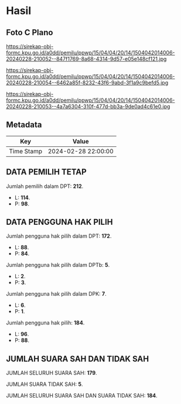 # Hasil

## Foto C Plano

https://sirekap-obj-formc.kpu.go.id/a0dd/pemilu/ppwp/15/04/04/20/14/1504042014006-20240228-210052--847f1769-8a68-4314-9d57-e05e148cf121.jpg

https://sirekap-obj-formc.kpu.go.id/a0dd/pemilu/ppwp/15/04/04/20/14/1504042014006-20240228-210054--6462a85f-8232-43f6-9abd-3f1a9c9befd5.jpg

https://sirekap-obj-formc.kpu.go.id/a0dd/pemilu/ppwp/15/04/04/20/14/1504042014006-20240228-210053--4a7a6304-310f-477d-bb3a-9de0ad4c61e0.jpg


## Metadata

| Key        | Value               |
| ---------- | ------------------- |
| Time Stamp | 2024-02-28 22:00:00 |


## DATA PEMILIH TETAP

Jumlah pemilih dalam DPT: **212**.
 * L: **114**.
 * P: **98**.

## DATA PENGGUNA HAK PILIH

Jumlah pengguna hak pilih dalam DPT: **172**.
 * L: **88**.
 * P: **84**.

Jumlah pengguna hak pilih dalam DPTb: **5**.
 * L: **2**.
 * P: **3**.

Jumlah pengguna hak pilih dalam DPK: **7**.
 * L: **6**.
 * P: **1**.

Jumlah pengguna hak pilih: **184**.
 * L: **96**.
 * P: **88**.

## JUMLAH SUARA SAH DAN TIDAK SAH

JUMLAH SELURUH SUARA SAH: **179**.

JUMLAH SUARA TIDAK SAH: **5**.

JUMLAH SELURUH SUARA SAH DAN SUARA TIDAK SAH: **184**.


